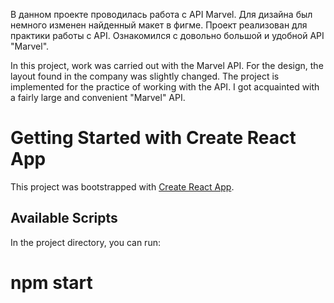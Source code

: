 В данном проекте проводилась работа с API Marvel. Для дизайна был немного изменен найденный макет в фигме. Проект реализован для практики работы с API.
Ознакомился с довольно большой и удобной API "Marvel".

In this project, work was carried out with the Marvel API. For the design, the layout found in the company was slightly changed. The project is implemented for the practice of working with the API.
I got acquainted with a fairly large and convenient "Marvel" API.



# Getting Started with Create React App

This project was bootstrapped with [Create React App](https://github.com/facebook/create-react-app).

## Available Scripts

In the project directory, you can run:

# npm start

